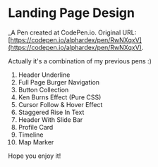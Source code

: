 # Landing Page Design
 _A Pen created at CodePen.io. Original URL: [https://codepen.io/alphardex/pen/RwNXqxV](https://codepen.io/alphardex/pen/RwNXqxV).

 Actually it's a combination of my previous pens :)

1. Header Underline
2. Full Page Burger Navigation
3. Button Collection
4. Ken Burns Effect (Pure CSS)
5. Cursor Follow & Hover Effect
6. Staggered Rise In Text 
7. Header With Slide Bar 
8. Profile Card
9. Timeline
10. Map Marker

Hope you enjoy it!